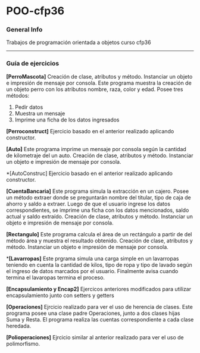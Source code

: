 # POO-cfp36
### General Info
Trabajos de programación orientada a objetos curso cfp36 

***
### Guía de ejercicios 

**[PerroMascota]**
Creación de clase, atributos y método. Instanciar un objeto e impresión de mensaje por consola. 
Este programa muestra la creación de un objeto perro con los atributos nombre, raza, color y edad. Posee tres métodos: 
1) Pedir datos 
2) Muestra un mensaje 
3) Imprime una ficha de los datos ingresados 

**[Perroconstruct]**
Ejercicio basado en el anterior realizado aplicando constructor. 


**[Auto]**
Este programa imprime un mensaje por consola según la cantidad de kilometraje del un auto. 
Creación de clase, atributos y método. Instanciar un objeto e impresión de mensaje por consola. 

*[AutoConstruc]
Ejercicio basado en el anterior realizado aplicando constructor. 


**[CuentaBancaria]**
Este programa simula la extracción en un cajero. Posee un método extraer donde se preguntarán nombre del titular, tipo de caja de ahorro y saldo a extraer. 
Luego de que el usuario ingrese los datos correspondientes, se imprime una ficha con los datos mencionados, saldo actual y saldo extraído. 
Creación de clase, atributos y método. Instanciar un objeto e impresión de mensaje por consola. 


**[Rectangulo]** 
Este programa calcula el área de un rectángulo a partir de del método área y muestra el resultado obtenido. 
Creación de clase, atributos y método. Instanciar un objeto e impresión de mensaje por consola. 


***[Lavarropas]** 
Este prgrama simula una carga simple en un lavarropas teniendo en cuenta la cantidad de kilos, tipo de ropa y tipo de lavado según el ingreso de datos marcados por el usuario. Finalmente avisa cuando termina el lavaropas termina el proceso. 


**[Encapsulamiento y Encap2]**
Ejercicos anteriores modificados para utilizar encapsulamiento junto con setters y getters


**[Operaciones]**
Ejrcicio realizado para ver el uso de herencia de clases. Este programa posee una clase padre Operaciones, junto a dos clases hijas Suma y Resta. 
El programa realiza las cuentas correspondiente a cada clase heredada. 


**[Polioperaciones]**
Ejrcicio similar al anterior realizado para ver el uso de polimorfismo. 








